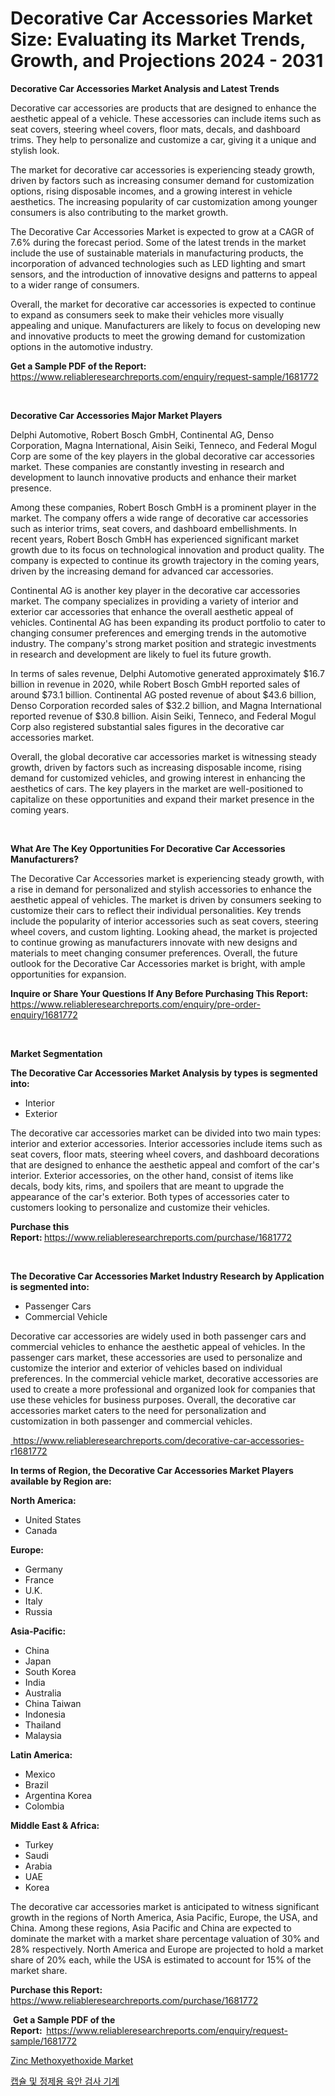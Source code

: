 <p><h1>Decorative Car Accessories Market Size: Evaluating its Market Trends, Growth, and Projections 2024 - 2031</h1></p><p><strong>Decorative Car Accessories Market Analysis and Latest Trends</strong></p>
<p><p>Decorative car accessories are products that are designed to enhance the aesthetic appeal of a vehicle. These accessories can include items such as seat covers, steering wheel covers, floor mats, decals, and dashboard trims. They help to personalize and customize a car, giving it a unique and stylish look.</p><p>The market for decorative car accessories is experiencing steady growth, driven by factors such as increasing consumer demand for customization options, rising disposable incomes, and a growing interest in vehicle aesthetics. The increasing popularity of car customization among younger consumers is also contributing to the market growth.</p><p>The Decorative Car Accessories Market is expected to grow at a CAGR of 7.6% during the forecast period. Some of the latest trends in the market include the use of sustainable materials in manufacturing products, the incorporation of advanced technologies such as LED lighting and smart sensors, and the introduction of innovative designs and patterns to appeal to a wider range of consumers.</p><p>Overall, the market for decorative car accessories is expected to continue to expand as consumers seek to make their vehicles more visually appealing and unique. Manufacturers are likely to focus on developing new and innovative products to meet the growing demand for customization options in the automotive industry.</p></p>
<p><strong>Get a Sample PDF of the Report:&nbsp;</strong> <a href="https://www.reliableresearchreports.com/enquiry/request-sample/1681772">https://www.reliableresearchreports.com/enquiry/request-sample/1681772</a></p>
<p>&nbsp;</p>
<p><strong>Decorative Car Accessories Major Market Players</strong></p>
<p><p>Delphi Automotive, Robert Bosch GmbH, Continental AG, Denso Corporation, Magna International, Aisin Seiki, Tenneco, and Federal Mogul Corp are some of the key players in the global decorative car accessories market. These companies are constantly investing in research and development to launch innovative products and enhance their market presence.</p><p>Among these companies, Robert Bosch GmbH is a prominent player in the market. The company offers a wide range of decorative car accessories such as interior trims, seat covers, and dashboard embellishments. In recent years, Robert Bosch GmbH has experienced significant market growth due to its focus on technological innovation and product quality. The company is expected to continue its growth trajectory in the coming years, driven by the increasing demand for advanced car accessories.</p><p>Continental AG is another key player in the decorative car accessories market. The company specializes in providing a variety of interior and exterior car accessories that enhance the overall aesthetic appeal of vehicles. Continental AG has been expanding its product portfolio to cater to changing consumer preferences and emerging trends in the automotive industry. The company's strong market position and strategic investments in research and development are likely to fuel its future growth.</p><p>In terms of sales revenue, Delphi Automotive generated approximately $16.7 billion in revenue in 2020, while Robert Bosch GmbH reported sales of around $73.1 billion. Continental AG posted revenue of about $43.6 billion, Denso Corporation recorded sales of $32.2 billion, and Magna International reported revenue of $30.8 billion. Aisin Seiki, Tenneco, and Federal Mogul Corp also registered substantial sales figures in the decorative car accessories market.</p><p>Overall, the global decorative car accessories market is witnessing steady growth, driven by factors such as increasing disposable income, rising demand for customized vehicles, and growing interest in enhancing the aesthetics of cars. The key players in the market are well-positioned to capitalize on these opportunities and expand their market presence in the coming years.</p></p>
<p>&nbsp;</p>
<p><strong>What Are The Key Opportunities For Decorative Car Accessories Manufacturers?</strong></p>
<p><p>The Decorative Car Accessories market is experiencing steady growth, with a rise in demand for personalized and stylish accessories to enhance the aesthetic appeal of vehicles. The market is driven by consumers seeking to customize their cars to reflect their individual personalities. Key trends include the popularity of interior accessories such as seat covers, steering wheel covers, and custom lighting. Looking ahead, the market is projected to continue growing as manufacturers innovate with new designs and materials to meet changing consumer preferences. Overall, the future outlook for the Decorative Car Accessories market is bright, with ample opportunities for expansion.</p></p>
<p><strong>Inquire or Share Your Questions If Any Before Purchasing This Report:</strong> <a href="https://www.reliableresearchreports.com/enquiry/pre-order-enquiry/1681772">https://www.reliableresearchreports.com/enquiry/pre-order-enquiry/1681772</a></p>
<p>&nbsp;</p>
<p><strong>Market Segmentation</strong></p>
<p><strong>The Decorative Car Accessories Market Analysis by types is segmented into:</strong></p>
<p><ul><li>Interior</li><li>Exterior</li></ul></p>
<p><p>The decorative car accessories market can be divided into two main types: interior and exterior accessories. Interior accessories include items such as seat covers, floor mats, steering wheel covers, and dashboard decorations that are designed to enhance the aesthetic appeal and comfort of the car's interior. Exterior accessories, on the other hand, consist of items like decals, body kits, rims, and spoilers that are meant to upgrade the appearance of the car's exterior. Both types of accessories cater to customers looking to personalize and customize their vehicles.</p></p>
<p><strong>Purchase this Report:&nbsp;</strong><a href="https://www.reliableresearchreports.com/purchase/1681772">https://www.reliableresearchreports.com/purchase/1681772</a></p>
<p>&nbsp;</p>
<p><strong>The Decorative Car Accessories Market Industry Research by Application is segmented into:</strong></p>
<p><ul><li>Passenger Cars</li><li>Commercial Vehicle</li></ul></p>
<p><p>Decorative car accessories are widely used in both passenger cars and commercial vehicles to enhance the aesthetic appeal of vehicles. In the passenger cars market, these accessories are used to personalize and customize the interior and exterior of vehicles based on individual preferences. In the commercial vehicle market, decorative accessories are used to create a more professional and organized look for companies that use these vehicles for business purposes. Overall, the decorative car accessories market caters to the need for personalization and customization in both passenger and commercial vehicles.</p></p>
<p><a href="https://www.reliableresearchreports.com/decorative-car-accessories-r1681772">&nbsp;https://www.reliableresearchreports.com/decorative-car-accessories-r1681772</a></p>
<p><strong>In terms of Region, the Decorative Car Accessories Market Players available by Region are:</strong></p>
<p>
    <p> <strong> North America: </strong>
        <ul>
            <li>United States</li>
            <li>Canada</li>
        </ul>
        </p> 
    <p> <strong> Europe: </strong>
        <ul>
            <li>Germany</li>
            <li>France</li>
            <li>U.K.</li>
            <li>Italy</li>
            <li>Russia</li>
        </ul>
        </p> 
    <p> <strong> Asia-Pacific: </strong>
        <ul>
            <li>China</li>
            <li>Japan</li>
            <li>South Korea</li>
            <li>India</li>
            <li>Australia</li>
            <li>China Taiwan</li>
            <li>Indonesia</li>
            <li>Thailand</li>
            <li>Malaysia</li>
        </ul>
        </p> 
    <p> <strong> Latin America: </strong>
        <ul>
            <li>Mexico</li>
            <li>Brazil</li>
            <li>Argentina Korea</li>
            <li>Colombia</li>
        </ul>
        </p> 
    <p> <strong> Middle East & Africa: </strong>
        <ul>
            <li>Turkey</li>
            <li>Saudi</li>
            <li>Arabia</li>
            <li>UAE</li>
            <li>Korea</li>
        </ul>
    </p>
    </p>
<p><p>The decorative car accessories market is anticipated to witness significant growth in the regions of North America, Asia Pacific, Europe, the USA, and China. Among these regions, Asia Pacific and China are expected to dominate the market with a market share percentage valuation of 30% and 28% respectively. North America and Europe are projected to hold a market share of 20% each, while the USA is estimated to account for 15% of the market share.</p></p>
<p><strong>Purchase this Report: </strong><a href="https://www.reliableresearchreports.com/purchase/1681772">https://www.reliableresearchreports.com/purchase/1681772</a></p>
<p>&nbsp;<strong>Get a Sample PDF of the Report:&nbsp;&nbsp;</strong><a href="https://www.reliableresearchreports.com/enquiry/request-sample/1681772">https://www.reliableresearchreports.com/enquiry/request-sample/1681772</a></p>
<p><strong></strong></p>
<p><p><a href="https://github.com/goodweq44/Market-Research-Report-List-1/blob/main/zinc-methoxyethoxide-market.md">Zinc Methoxyethoxide Market</a></p><p><a href="https://github.com/jimahmed0511/Market-Research-Report-List-1/blob/main/2942367113757.md">캡슐 및 정제용 육안 검사 기계</a></p></p>